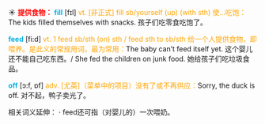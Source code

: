 ☀ <font color="red">**提供食物：**</font>
<font color="sky blue">**fill**</font> [fɪl] 
<font color="orange">vt. [非正式] fill sb/yourself (up) (with sth) 使…吃饱：</font>The kids filled themselves with snacks. 孩子们吃零食吃饱了。

<font color="sky blue">**feed**</font> [fi:d] 
<font color="orange">vt. 1 feed sb/sth (on) sth / feed sth to sb/sth 给一个人提供食物，即喂养。是此义的常规用词，最为常用：</font>The baby can’t feed itself yet. 这个婴儿还不能自己吃东西。/ She fed the children on junk food. 她给孩子们吃垃圾食品。

<font color="sky blue">**off**</font> [ɔ:f, ɒf] 
<font color="orange">adv. [尤英]（菜单中的项目）没有了或不再供应：</font>Sorry, the duck is off. 对不起，鸭子卖光了。

相关词义延伸：
· feed还可指（对婴儿的）一次喂奶。

